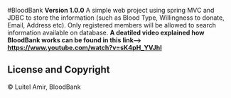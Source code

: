 #BloodBank 
**Version 1.0.0**
A simple web project using spring MVC and JDBC to store the information (such as Blood Type, Willingness to donate, Email, Address etc).
Only registered members will be allowed to search information available on database.
**A deatiled video explained how BloodBank works can be found in this link-->  https://www.youtube.com/watch?v=sK4pH_YVJhI**
## License and Copyright 
© Luitel Amir, BloodBank
